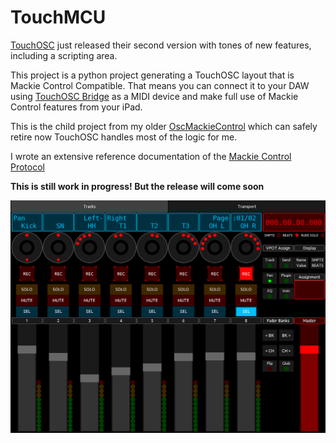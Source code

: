 # TouchMCU

[TouchOSC](https://hexler.net/touchosc) just released their second version with
tones of new features, including a scripting area.

This project is a python project generating a TouchOSC layout that is Mackie
Control Compatible. That means you can connect it to your DAW using [TouchOSC Bridge](https://hexler.net/touchosc#resources)
as a MIDI device and make full use of Mackie Control features from your iPad.

This is the child project from my older [OscMackieControl](https://github.com/NicoG60/OscMackieControl) which can safely
retire now TouchOSC handles most of the logic for me.

I wrote an extensive reference documentation of the [Mackie Control Protocol](./doc/mackie_control_protocol.md)

**This is still work in progress! But the release will come soon**

![Demo](./screenshot.png)